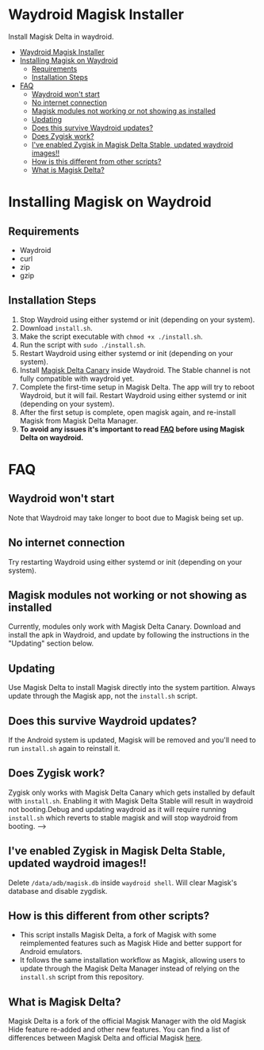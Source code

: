 # Waydroid Magisk Installer
Install Magisk Delta in waydroid.

- [Waydroid Magisk Installer](#waydroid-magisk-installer)
- [Installing Magisk on Waydroid](#installing-magisk-on-waydroid)
  - [Requirements](#requirements)
  - [Installation Steps](#installation-steps)
- [FAQ](#faq)
  - [Waydroid won't start](#waydroid-wont-start)
  - [No internet connection](#no-internet-connection)
  - [Magisk modules not working or not showing as installed](#magisk-modules-not-working-or-not-showing-as-installed)
  - [Updating](#updating)
  - [Does this survive Waydroid updates?](#does-this-survive-waydroid-updates)
  - [Does Zygisk work?](#does-zygisk-work)
  - [I've enabled Zygisk in Magisk Delta Stable, updated waydroid images!!](#ive-enabled-zygisk-in-magisk-delta-stable-updated-waydroid-images)
  - [How is this different from other scripts?](#how-is-this-different-from-other-scripts)
  - [What is Magisk Delta?](#what-is-magisk-delta)

# Installing Magisk on Waydroid

## Requirements
* Waydroid 
* curl 
* zip
* gzip

## Installation Steps
1. Stop Waydroid using either systemd or init (depending on your system).
2. Download `install.sh`.
3. Make the script executable with `chmod +x ./install.sh`.
4. Run the script with `sudo ./install.sh`.
5. Restart Waydroid using either systemd or init (depending on your system).
6. Install [Magisk Delta Canary](https://huskydg.github.io/magisk-files/) inside Waydroid. The Stable channel is not fully compatible with waydroid yet.
7. Complete the first-time setup in Magisk Delta. The app will try to reboot Waydroid, but it will fail. Restart Waydroid using either systemd or init (depending on your system).
8. After the first setup is complete, open magisk again, and re-install Magisk from Magisk Delta Manager.
9. **To avoid any issues it's important to read [FAQ](#faq) before using Magisk Delta on waydroid.**

# FAQ

## Waydroid won't start
Note that Waydroid may take longer to boot due to Magisk being set up.

## No internet connection
Try restarting Waydroid using either systemd or init (depending on your system).

## Magisk modules not working or not showing as installed
Currently, modules only work with Magisk Delta Canary. Download and install the apk in Waydroid, and update by following the instructions in the "Updating" section below.

## Updating
Use Magisk Delta to install Magisk directly into the system partition. Always update through the Magisk app, not the `install.sh` script.

## Does this survive Waydroid updates?
If the Android system is updated, Magisk will be removed and you'll need to run `install.sh` again to reinstall it.

## Does Zygisk work?
Zygisk only works with Magisk Delta Canary which gets installed by default with `install.sh`. Enabling it with Magisk Delta Stable will result in waydroid not booting.Debug and updating waydroid as it will require running `install.sh` which reverts to stable magisk and will stop waydroid from booting. -->

## I've enabled Zygisk in Magisk Delta Stable, updated waydroid images!!
Delete `/data/adb/magisk.db` inside `waydroid shell`. Will clear Magisk's database and disable zygdisk.

## How is this different from other scripts?
* This script installs Magisk Delta, a fork of Magisk with some reimplemented features such as Magisk Hide and better support for Android emulators.
* It follows the same installation workflow as Magisk, allowing users to update through the Magisk Delta Manager instead of relying on the `install.sh` script from this repository.

## What is Magisk Delta?
Magisk Delta is a fork of the official Magisk Manager with the old Magisk Hide feature re-added and other new features. You can find a list of differences between Magisk Delta and official Magisk [here](https://github.com/HuskyDG/magisk-files/blob/main/note_stable.md#diffs-to-official-magisk).
